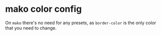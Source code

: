 # mako color config

On `mako` there's no need for any presets, as `border-color` is the only color that you need to change.